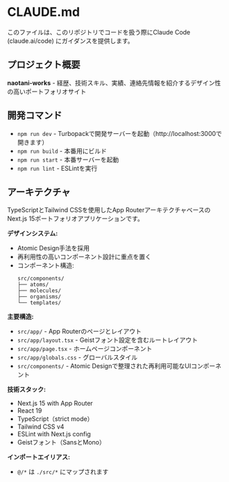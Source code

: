 # CLAUDE.md

このファイルは、このリポジトリでコードを扱う際にClaude Code (claude.ai/code) にガイダンスを提供します。

## プロジェクト概要

**naotani-works** - 経歴、技術スキル、実績、連絡先情報を紹介するデザイン性の高いポートフォリオサイト

## 開発コマンド

- `npm run dev` - Turbopackで開発サーバーを起動（http://localhost:3000で開きます）
- `npm run build` - 本番用にビルド
- `npm run start` - 本番サーバーを起動
- `npm run lint` - ESLintを実行

## アーキテクチャ

TypeScriptとTailwind CSSを使用したApp RouterアーキテクチャベースのNext.js 15ポートフォリオアプリケーションです。

**デザインシステム:**
- Atomic Design手法を採用
- 再利用性の高いコンポーネント設計に重点を置く
- コンポーネント構造:
  ```
  src/components/
  ├── atoms/
  ├── molecules/
  ├── organisms/
  └── templates/
  ```

**主要構造:**
- `src/app/` - App Routerのページとレイアウト
- `src/app/layout.tsx` - Geistフォント設定を含むルートレイアウト
- `src/app/page.tsx` - ホームページコンポーネント
- `src/app/globals.css` - グローバルスタイル
- `src/components/` - Atomic Designで整理された再利用可能なUIコンポーネント

**技術スタック:**
- Next.js 15 with App Router
- React 19
- TypeScript（strict mode）
- Tailwind CSS v4
- ESLint with Next.js config
- Geistフォント（SansとMono）

**インポートエイリアス:**
- `@/*` は `./src/*` にマップされます